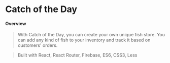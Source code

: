 # Catch of the Day

#### Overview
> With Catch of the Day, you can create your own unique fish store. You can add any kind of fish to your inventory and track it based on customers' orders.

> Built with React, React Router, Firebase, ES6, CSS3, Less
